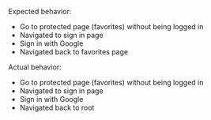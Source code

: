 Expected behavior:
- Go to protected page (favorites) without being logged in
- Navigated to sign in page
- Sign in with Google
- Navigated back to favorites page

Actual behavior:
- Go to protected page (favorites) without being logged in
- Navigated to sign in page
- Sign in with Google
- Navigated back to root
